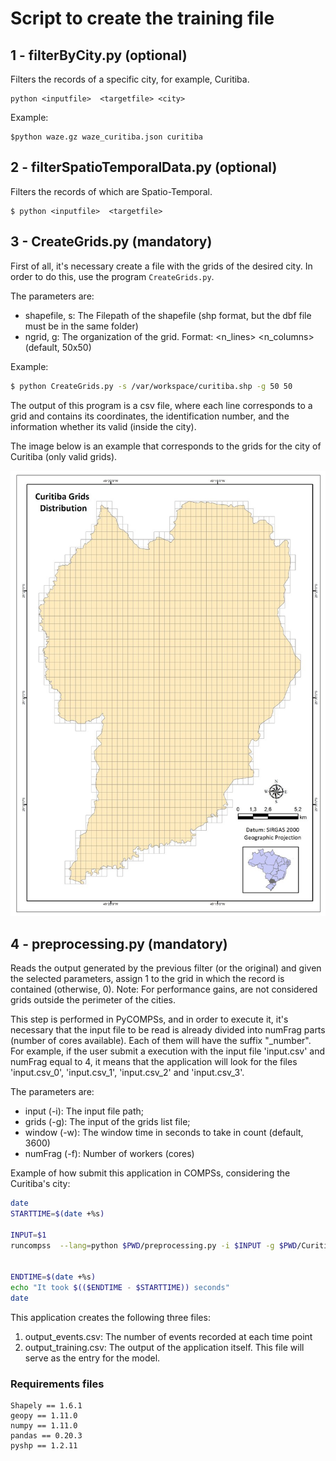 # Script to create the training file


## 1 - filterByCity.py (optional)
	
Filters the records of a specific city, for example, Curitiba.

```
python <inputfile>  <targetfile> <city>
```

Example:


```
$python waze.gz waze_curitiba.json curitiba
```


## 2 - filterSpatioTemporalData.py (optional)

Filters the records of which are Spatio-Temporal. 


```
$ python <inputfile>  <targetfile>
```



## 3 - CreateGrids.py (mandatory)


First of all, it's necessary create a file with the grids of the desired city. In order to do this, use the program `CreateGrids.py`.

The parameters are:

 * shapefile, s: The Filepath of the shapefile (shp format, but the dbf file must be in the same folder)
 * ngrid, g:	The organization of the grid. Format: \<n\_lines\> \<n\_columns\>  (default, 50x50)


Example: 

```sh
$ python CreateGrids.py -s /var/workspace/curitiba.shp -g 50 50
``` 

The output of this program is a csv file, where each line corresponds to a grid and contains its coordinates, the identification number, and the information whether its valid (inside the city).

The image below is an example that corresponds to the grids for the city of Curitiba (only valid grids).

![](./Curitiba_Grids_Distribuition.jpg)


## 4 - preprocessing.py (mandatory)

Reads the output generated by the previous filter (or the original) and given the selected parameters, assign 1 to the grid in which the record is contained (otherwise, 0). Note: For performance gains, are not considered grids outside the perimeter of the cities.

This step is performed in PyCOMPSs, and in order to execute it, it's necessary that the input file to be read is already divided into numFrag parts (number of cores available). Each of them will have the suffix "\_number". For example, if the user submit a execution with the input file 'input.csv' and numFrag equal to 4, it means that the application will look for the files 'input.csv\_0', 'input.csv\_1', 'input.csv\_2' and 'input.csv\_3'.

The parameters are:

 * input  (-i): The input file path;
 * grids (-g):  The input of the grids list file;
 * window (-w): The window time in seconds to take in count (default, 3600) 
 * numFrag (-f): Number of workers (cores)  


Example of how submit this application in COMPSs, considering the Curitiba's city:

```sh
date
STARTTIME=$(date +%s)

INPUT=$1
runcompss  --lang=python $PWD/preprocessing.py -i $INPUT -g $PWD/Curitiba_Grids.csv -f 4 -w 3600


ENDTIME=$(date +%s)
echo "It took $(($ENDTIME - $STARTTIME)) seconds"
date

```

This application creates the following three files:

1. output\_events.csv:	The number of events recorded at each time point
2. output\_training.csv: The output of the application itself. This file will serve as the entry for the model.


### Requirements files


```
Shapely == 1.6.1
geopy == 1.11.0
numpy == 1.11.0
pandas == 0.20.3
pyshp == 1.2.11
```
